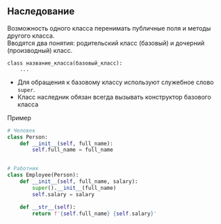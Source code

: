 ## Наследование

Возможность одного класса перенимать публичные поля и методы другого класса.\
Вводятся два понятия: родительский класс (базовый) и дочерний (производный) класс.
```
class название_класса(базовый_класс):
    ...
```
* Для обращения к базовому классу используют служебное слово <code>super</code>.
* Класс наследник обязан всегда вызывать конструктор базового класса


Пример
```python
# Человек
class Person:
    def __init__(self, full_name):
        self.full_name = full_name


# Работник
class Employee(Person):
    def __init__(self, full_name, salary):
        super().__init__(full_name)
        self.salary = salary

    def __str__(self):
        return f'{self.full_name} {self.salary}'
```
